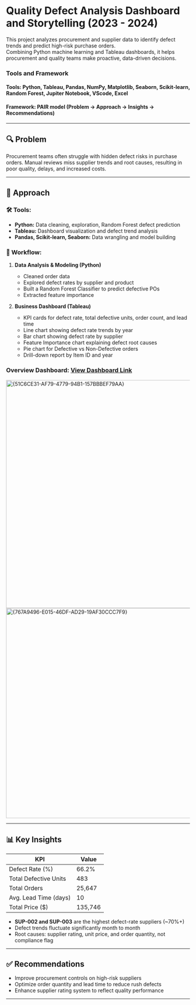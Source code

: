 # **Quality Defect Analysis Dashboard and Storytelling (2023 - 2024)**

This project analyzes procurement and supplier data to identify defect trends and predict high-risk purchase orders.  
Combining Python machine learning and Tableau dashboards, it helps procurement and quality teams make proactive, data-driven decisions.

### Tools and Framework
#### Tools: Python, Tableau, Pandas, NumPy, Matplotlib, Seaborn, Scikit-learn, Random Forest, Jupiter Notebook, VScode, Excel
#### Framework: PAIR model (Problem → Approach → Insights → Recommendations)

---

## 🔍 Problem

Procurement teams often struggle with hidden defect risks in purchase orders. Manual reviews miss supplier trends and root causes, resulting in poor quality, delays, and increased costs.

---

## 🔧 Approach

### 🛠 Tools:
- **Python:** Data cleaning, exploration, Random Forest defect prediction
- **Tableau:** Dashboard visualization and defect trend analysis
- **Pandas, Scikit-learn, Seaborn:** Data wrangling and model building

### 🔗 Workflow:
1. **Data Analysis & Modeling (Python)**
   - Cleaned order data
   - Explored defect rates by supplier and product
   - Built a Random Forest Classifier to predict defective POs
   - Extracted feature importance

2. **Business Dashboard (Tableau)**
   - KPI cards for defect rate, total defective units, order count, and lead time
   - Line chart showing defect rate trends by year
   - Bar chart showing defect rate by supplier
   - Feature Importance chart explaining defect root causes
   - Pie chart for Defective vs Non-Defective orders
   - Drill-down report by Item ID and year

### Overview Dashboard: [View Dashboard Link](https://public.tableau.com/app/profile/phuoc.huynh7023/viz/Dashboard_17521814295250/Dashboard1)
<img width="1296" height="623" alt="{51C6CE31-AF79-4779-94B1-157BBBEF79AA}" src="https://github.com/user-attachments/assets/b5edecab-b70a-4b6c-bc8c-03f793df43d9" />
<img width="1299" height="574" alt="{767A9496-E015-46DF-AD29-19AF30CCC7F9}" src="https://github.com/user-attachments/assets/c8562cd2-e118-44eb-b734-8b182dd3ed5c" />




---

## 📊 Key Insights

| KPI                    | Value |
|------------------------|-------|
| Defect Rate (%)         | 66.2% |
| Total Defective Units   | 483   |
| Total Orders            | 25,647|
| Avg. Lead Time (days)   | 10    |
| Total Price ($)         | 135,746|

- **SUP-002 and SUP-003** are the highest defect-rate suppliers (~70%+)
- Defect trends fluctuate significantly month to month
- Root causes: supplier rating, unit price, and order quantity, not compliance flag

---

## ✅ Recommendations

- Improve procurement controls on high-risk suppliers
- Optimize order quantity and lead time to reduce rush defects
- Enhance supplier rating system to reflect quality performance

---


